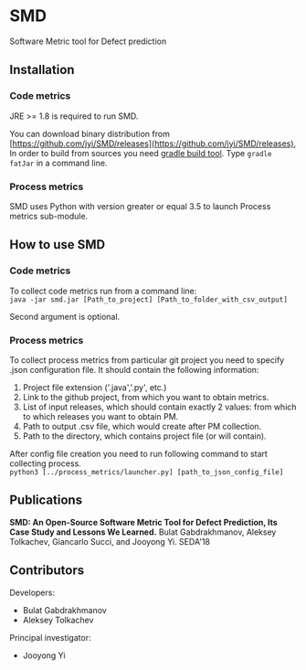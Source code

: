 # SMD
Software Metric tool for Defect prediction

## Installation ##

### Code metrics ###

JRE >= 1.8 is required to run SMD.

You can download binary distribution from [https://github.com/jyi/SMD/releases](https://github.com/jyi/SMD/releases),    
In order to build from sources you need [gradle build tool](https://gradle.org/). Type `gradle fatJar` in a command line.

### Process metrics ###

SMD uses Python with version greater or equal 3.5 to launch Process metrics sub-module.

## How to use SMD ##

### Code metrics ###

To collect code metrics run from a command line:    
`java -jar smd.jar [Path_to_project] [Path_to_folder_with_csv_output]`

Second argument is optional.

### Process metrics ###

To collect process metrics from particular git project you need to specify .json configuration file.
It should contain the following information:
1) Project file extension ('.java','.py', etc.)
2) Link to the github project, from which you want to obtain metrics.
3) List of input releases, which should contain exactly 2 values: from which to which releases you want to obtain PM.
4) Path to output .csv file, which would create after PM collection. 
5) Path to the directory, which contains project file (or will contain).

After config file creation you need to run following command to start collecting process.   
`python3 [../process_metrics/launcher.py] [path_to_json_config_file]`

## Publications ##

**SMD: An Open-Source Software Metric Tool for Defect Prediction, Its Case Study and Lessons We Learned.** Bulat Gabdrakhmanov, Aleksey Tolkachev, Giancarlo Succi, and Jooyong Yi. SEDA'18

## Contributors ##

Developers:

* Bulat Gabdrakhmanov
* Aleksey Tolkachev

Principal investigator:

* Jooyong Yi
